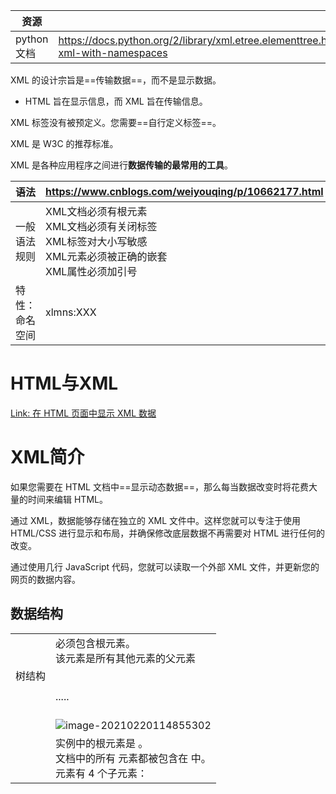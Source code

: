 | 资源       |                                                              |
| ---------- | ------------------------------------------------------------ |
| python文档 | https://docs.python.org/2/library/xml.etree.elementtree.html#parsing-xml-with-namespaces |

XML 的设计宗旨是==传输数据==，而不是显示数据。

- HTML 旨在显示信息，而 XML 旨在传输信息。

XML 标签没有被预定义。您需要==自行定义标签==。

XML 是 W3C 的推荐标准。

XML 是各种应用程序之间进行**数据传输的最常用的工具**。



| 语法           | https://www.cnblogs.com/weiyouqing/p/10662177.html           |
| -------------- | ------------------------------------------------------------ |
| 一般语法规则   | XML文档必须有根元素  <br />XML文档必须有关闭标签  <br />XML标签对大小写敏感  <br />XML元素必须被正确的嵌套  <br />XML属性必须加引号 |
| 特性：命名空间 | xlmns:XXX                                                    |



# HTML与XML

[Link: 在 HTML 页面中显示 XML 数据](https://www.runoob.com/xml/xml-to-html.html)



# XML简介

如果您需要在 HTML 文档中==显示动态数据==，那么每当数据改变时将花费大量的时间来编辑 HTML。

通过 XML，数据能够存储在独立的 XML 文件中。这样您就可以专注于使用 HTML/CSS 进行显示和布局，并确保修改底层数据不再需要对 HTML 进行任何的改变。

 

通过使用几行 JavaScript 代码，您就可以读取一个外部 XML 文件，并更新您的网页的数据内容。



## 数据结构

|        |                                                              |
| ------ | ------------------------------------------------------------ |
| 树结构 | 必须包含根元素。<br>该元素是所有其他元素的父元素  <br><root>  <br /><child>  <br /><subchild>.....</subchild>  <br /></child>  <br /></root> |
|        | ![image-20210220114855302](https://cdn.jsdelivr.net/gh/DaiDuncan/PicUploader/img/20210220114855.png) |
|        | 实例中的根元素是  <bookstore>。<br />文档中的所有 <book> 元素都被包含在 <bookstore> 中。     <br /><book>  元素有 4 个子元素：<title>、<author>、<year>、<price>。 |

```XML
<bookstore>
    <book category="COOKING">
        <title lang="en">Everyday Italian</title>
        <author>Giada De Laurentiis</author>
        <year>2005</year>
        <price>30.00</price>
    </book>
    <book category="CHILDREN">
        <title lang="en">Harry Potter</title>
        <author>J K. Rowling</author>
        <year>2005</year>
        <price>29.99</price>
    </book>
    <book category="WEB">
        <title lang="en">Learning XML</title>
        <author>Erik T. Ray</author>
        <year>2003</year>
        <price>39.95</price>
    </book>
</bookstore>
```



@实体引用：某些字符的“转义”

|        |      |                 |
| ------ | ---- | --------------- |
| &lt;   | <    | less than       |
| &gt;   | >    | greater  than   |
| &amp;  | &    | ampersand       |
| &apos; | '    | apostrophe      |
| &quot; | "    | quotation  mark |

注释：在 XML 中，只有字符 "<" 和 "&" 确实是非法的。大于号是合法的，但是用实体引用来代替它是一个好习惯。



@格式：换行

在 Windows 应用程序中，换行通常以一对字符来存储：回车符（CR）和换行符（LF）。

在 Unix 和 Mac OSX 中，使用 LF 来存储新行。

在旧的 Mac 系统中，使用 CR 来存储新行。

XML 以 LF 存储换行。



@理念

理念是：元数据（有关数据的数据）应当存储为属性，而数据本身应当存储为元素

 





## 结合CSS

使用 CSS 格式化 XML 不是常用的方法。

W3C 推荐使用 XSLT，请看下一章。

![image-20210220115208088](https://cdn.jsdelivr.net/gh/DaiDuncan/PicUploader/img/20210220115208.png)





# XML解析

## XMLHttpRequest 对象

| XMLHttpRequest 对象       | 用于在后台与服务器交换数据                                   |
| ------------------------- | ------------------------------------------------------------ |
| 是开发者的梦想            | 在**不重新加载**页面的情况下更新网页  <br />在页面**已加载后**从服务器请求数据  <br />在页面已加载后从服务器接收数据  <br />在后台向服务器发送数据 |
| @实例                     | 在下面的输入字段中键入一个字符，一个  **XMLHttpRequest** 发送到服务器 -  返回名称的建议（从服务器上的文件）：    <br />![image-20210220135122612](https://cdn.jsdelivr.net/gh/DaiDuncan/PicUploader/img/20210220135122.png) |
| @创建 XMLHttpRequest 对象 | 所有现代浏览器（IE7+、Firefox、Chrome、Safari  和 Opera）都有内建的 XMLHttpRequest 对象 |

```xml
<!-- 创建  XMLHttpRequest 对象的语法：   -->
xmlhttp=new XMLHttpRequest();     

<!-- 旧版本的Internet  Explorer（IE5和IE6）中使用 ActiveX 对象：   -->
xmlhttp=new ActiveXObject("Microsoft.XMLHTTP");  
```

 

## XML Parser解析器

所有现代浏览器都有内建的 XML 解析器。

把 XML 文档转换为 XML DOM 对象 - 可通过 JavaScript 操作的对象

```javascript
// 解析 XML 文档
if (window.XMLHttpRequest)
{// code for IE7+, Firefox, Chrome, Opera, Safari
xmlhttp=new XMLHttpRequest();
}
else
{// code for IE6, IE5
xmlhttp=new ActiveXObject("Microsoft.XMLHTTP");
}
xmlhttp.open("GET","books.xml",false);
xmlhttp.send();
xmlDoc=xmlhttp.responseXML;




// 解析 XML 字符串 
// 把 XML 字符串解析到 XML DOM 对象中
txt="<bookstore><book>";
txt=txt+"<title>Everyday Italian</title>";
txt=txt+"<author>Giada De Laurentiis</author>";
txt=txt+"<year>2005</year>";
txt=txt+"</book></bookstore>";

if (window.DOMParser)
{
parser=new DOMParser();
xmlDoc=parser.parseFromString(txt,"text/xml");
}
else // Internet Explorer
{
xmlDoc=new ActiveXObject("Microsoft.XMLDOM");
xmlDoc.async=false;
xmlDoc.loadXML(txt);
}


```

注释：Internet Explorer 使用 loadXML() 方法来解析 XML 字符串，而其他浏览器使用 DOMParser 对象。

 

\#跨域访问

出于安全方面的原因，现代的浏览器不允许跨域的访问。

这意味着，网页以及它试图加载的 XML 文件，都必须位于相同的服务器上。





## 命名空间

当在 XML 中使用前缀时，一个所谓的==用于前缀的命名空间==必须被定义。

命名空间是在元素的开始标签的 xmlns 属性中定义的。

命名空间声明的语法如下。xmlns:前缀="URI"。

![image-20210220135516064](https://cdn.jsdelivr.net/gh/DaiDuncan/PicUploader/img/20210220135516.png)



命名空间，可以在他们被使用的元素中或者在 XML 根元素中声明：

![image-20210220135542779](https://cdn.jsdelivr.net/gh/DaiDuncan/PicUploader/img/20210220135542.png)

注释：命名空间 URI 不会被解析器用于查找信息。

其目的是赋予命名空间一个惟一的名称。不过，很多公司常常会==作为指针来使用命名空间指向实际存在的网页==，这个网页包含关于命名空间的信息。







### 实际使用中的命名空间

XSLT 是一种用于把 XML 文档转换为其他格式的 XML 语言，比如 HTML。



在下面的 XSLT 文档中，您可以看到，大多数的标签是 HTML 标签。

非 HTML 的标签==都有前缀 xsl==，并由此命名空间标识：xmlns:xsl="http://www.w3.org/1999/XSL/Transform"：

![image-20210220135653035](https://cdn.jsdelivr.net/gh/DaiDuncan/PicUploader/img/20210220135653.png)





### 应用

[Link: 解析含有命名空间的元素](https://blog.csdn.net/hanchaoqi/article/details/41701443)





## 示例|解析

### 数据源文件

```xml
<?xml version="1.0"?>
<data>
    <country name="Liechtenstein">
        <rank>1</rank>
        <year>2008</year>
        <gdppc>141100</gdppc>
        <neighbor name="Austria" direction="E"/>
        <neighbor name="Switzerland" direction="W"/>
    </country>
    <country name="Singapore">
        <rank>4</rank>
        <year>2011</year>
        <gdppc>59900</gdppc>
        <neighbor name="Malaysia" direction="N"/>
    </country>
    <country name="Panama">
        <rank>68</rank>
        <year>2011</year>
        <gdppc>13600</gdppc>
        <neighbor name="Costa Rica" direction="W"/>
        <neighbor name="Colombia" direction="E"/>
    </country>
</data>
```



[Link: 示例代码](https://docs.python.org/2/library/xml.etree.elementtree.html#parsing-xml-with-namespaces)

```python
###来自文件
import xml.etree.ElementTree as ET
tree = ET.parse('country_data.xml')
root = tree.getroot()



# 来自字符串
root = ET.fromstring(country_data_as_string)
```





```python
### 解析XML
root.tag
root.attrib

for child in root:
	print child.tag, child.attrib
    
root[0][1].text
    
    
    
# 查找目标元素Element ==>标签tag
# Element.iter()  针对具体的元素：iter遍历
>>> for neighbor in root.iter('neighbor'):
...     print neighbor.attrib
...
{'name': 'Austria', 'direction': 'E'}
{'name': 'Switzerland', 'direction': 'W'}
{'name': 'Malaysia', 'direction': 'N'}
{'name': 'Costa Rica', 'direction': 'W'}
{'name': 'Colombia', 'direction': 'E'}


# Element.findall()  #针对
>>> for country in root.findall('country'):
...     rank = country.find('rank').text
...     name = country.get('name')
...     print name, rank
...
Liechtenstein 1
Singapore 4
Panama 68



```

| 其他方法       |                        |
| -------------- | ---------------------- |
| Element.find() | 找第一个符合要求的对象 |
| Element.text   |                        |
| Element.get()  | 包含元素的属性         |



### [Link: 基于XPath](https://docs.python.org/2/library/xml.etree.elementtree.html#xpath-support)

将XML种标签的组织关系看作文件路径的关系

```python
import xml.etree.ElementTree as ET

root = ET.fromstring(countrydata)

# Top-level elements
root.findall(".")

# All 'neighbor' grand-children of 'country' children of the top-level
# elements
root.findall("./country/neighbor")

# Nodes with name='Singapore' that have a 'year' child
root.findall(".//year/..[@name='Singapore']")

# 'year' nodes that are children of nodes with name='Singapore'
root.findall(".//*[@name='Singapore']/year")

# All 'neighbor' nodes that are the second child of their parent
root.findall(".//neighbor[2]")
```

| 符号标记          |                                                              |
| ----------------- | ------------------------------------------------------------ |
| tag               | 选择所有相关的tag  比如spam选择所有名为spam的子元素：那么spam/egg选择所有spam的子元素egg(全局上看是孙子元素) |
| *                 | 选择所有的子元素  */egg表示所有的孙子元素egg                 |
| .                 | 当前节点                                                     |
| //                | 所有的子元素  .//egg表示所有的egg——>iter()     root.findall() #表示root节点为当前节点 |
| ..                | 父元素                                                       |
| [@attrib]         | 条件筛选：具有该属性attrib                                   |
| [@attrib='value'] | 条件筛选                                                     |
| [tag]             | 条件筛选                                                     |
| [tag='text']      | 条件筛选                                                     |
| [position]        | 1表示起始位置  last()表示最后的位置  last()-1表示相对于最后位置的前一个位置 |





# 总结

XML 可用于交换、共享和存储数据。

XML 文档形成 树状结构，在"根"和"叶子"的分支机构开始的。

XML 有非常简单的 语法规则。带有正确语法的 XML 是"形式良好"的。有效的 XML 是针对 DTD 进行验证的。





==所有现代的浏览器有一个内建的 XML 解析器，可读取和操作XML==。

- XSLT 用于把 XML 转换为其他格式，比如 HTML。

- DOM（Document Object Model）定义了一个访问 XML 的标准方式。

- XMLHttpRequest 对象提供了一个网页加载后与服务器进行通信的方式。

- XML 命名空间提供了一种**避免元素命名冲突**的方法。

- CDATA 区域内的文本会被解析器忽略。



 

\#下一步学习什么呢？

我们推荐学习 XML DOM 和 XSLT。

如果您想要学习有关验证 XML 的知识，我们推荐学习 DTD 和 XML Schema。

|                                   |                                                              |
| --------------------------------- | ------------------------------------------------------------ |
| XML  DOM（Document Object Model） | 定义了一种访问和处理  <br />XML 文档的标准方式 是平台和语言独立的，可用于任何编程语言，如  Java、JavaScript 和 VBScript <br />https://www.runoob.com/dom/dom-tutorial.html |
| XSLT（XML  样式表语言转换）       | XSLT 是 XML  文件的样式表语言。@HTML与CSS  <br />通过使用  XSLT，可以把 XML 文档转换为其他格式，比如 XHTML  <br />https://www.runoob.com/xsl/xsl-tutorial.html |
| XML  DTD（文档类型定义）          | 目的是定义 XML  文档中合法的元素、属性和实体。  <br />通过使用 DTD，每个  XML 文件可以随身携带它自己的格式的描述。  DTD  可以被用来确认您收到的数据和您自己的数据是否有效。  <br />https://www.runoob.com/dtd/dtd-tutorial.html |
| XML Schema                        | 是一种基于 XML 的  DTD 替代。  <br />不像 DTD，XML  Schema 支持数据类型，且使用 XML 语法。  https://www.runoob.com/schema/schema-tutorial.html |

